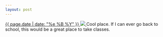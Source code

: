 ```yaml
---
layout: post
---
```


<p>
  <a href="/352">
    <time>{{ page.date | date: "%e %B %Y" }}</time>
    <img src="https://s3.amazonaws.com/life.aaronjgreenberg.com/352.jpg">
  </a>
  Cool place. If I can ever go back to school, this would be a great place to take classes.
</p>
